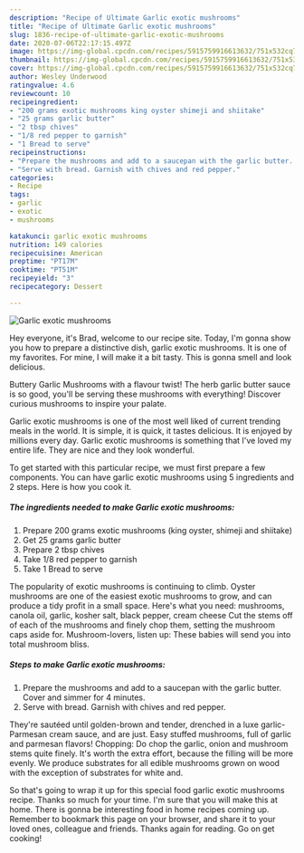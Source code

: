 ```yaml
---
description: "Recipe of Ultimate Garlic exotic mushrooms"
title: "Recipe of Ultimate Garlic exotic mushrooms"
slug: 1836-recipe-of-ultimate-garlic-exotic-mushrooms
date: 2020-07-06T22:17:15.497Z
image: https://img-global.cpcdn.com/recipes/5915759916613632/751x532cq70/garlic-exotic-mushrooms-recipe-main-photo.jpg
thumbnail: https://img-global.cpcdn.com/recipes/5915759916613632/751x532cq70/garlic-exotic-mushrooms-recipe-main-photo.jpg
cover: https://img-global.cpcdn.com/recipes/5915759916613632/751x532cq70/garlic-exotic-mushrooms-recipe-main-photo.jpg
author: Wesley Underwood
ratingvalue: 4.6
reviewcount: 10
recipeingredient:
- "200 grams exotic mushrooms king oyster shimeji and shiitake"
- "25 grams garlic butter"
- "2 tbsp chives"
- "1/8 red pepper to garnish"
- "1 Bread to serve"
recipeinstructions:
- "Prepare the mushrooms and add to a saucepan with the garlic butter. Cover and simmer for 4 minutes."
- "Serve with bread. Garnish with chives and red pepper."
categories:
- Recipe
tags:
- garlic
- exotic
- mushrooms

katakunci: garlic exotic mushrooms 
nutrition: 149 calories
recipecuisine: American
preptime: "PT17M"
cooktime: "PT51M"
recipeyield: "3"
recipecategory: Dessert

---
```



![Garlic exotic mushrooms](https://img-global.cpcdn.com/recipes/5915759916613632/751x532cq70/garlic-exotic-mushrooms-recipe-main-photo.jpg)

Hey everyone, it's Brad, welcome to our recipe site. Today, I'm gonna show you how to prepare a distinctive dish, garlic exotic mushrooms. It is one of my favorites. For mine, I will make it a bit tasty. This is gonna smell and look delicious.

Buttery Garlic Mushrooms with a flavour twist! The herb garlic butter sauce is so good, you&#39;ll be serving these mushrooms with everything! Discover curious mushrooms to inspire your palate.

Garlic exotic mushrooms is one of the most well liked of current trending meals in the world. It is simple, it is quick, it tastes delicious. It is enjoyed by millions every day. Garlic exotic mushrooms is something that I've loved my entire life. They are nice and they look wonderful.


To get started with this particular recipe, we must first prepare a few components. You can have garlic exotic mushrooms using 5 ingredients and 2 steps. Here is how you cook it.

<!--inarticleads1-->

##### The ingredients needed to make Garlic exotic mushrooms:

1. Prepare 200 grams exotic mushrooms (king oyster, shimeji and shiitake)
1. Get 25 grams garlic butter
1. Prepare 2 tbsp chives
1. Take 1/8 red pepper to garnish
1. Take 1 Bread to serve


The popularity of exotic mushrooms is continuing to climb. Oyster mushrooms are one of the easiest exotic mushrooms to grow, and can produce a tidy profit in a small space. Here&#39;s what you need: mushrooms, canola oil, garlic, kosher salt, black pepper, cream cheese Cut the stems off of each of the mushrooms and finely chop them, setting the mushroom caps aside for. Mushroom-lovers, listen up: These babies will send you into total mushroom bliss. 

<!--inarticleads2-->

##### Steps to make Garlic exotic mushrooms:

1. Prepare the mushrooms and add to a saucepan with the garlic butter. Cover and simmer for 4 minutes.
1. Serve with bread. Garnish with chives and red pepper.


They&#39;re sautéed until golden-brown and tender, drenched in a luxe garlic-Parmesan cream sauce, and are just. Easy stuffed mushrooms, full of garlic and parmesan flavors! Chopping: Do chop the garlic, onion and mushroom stems quite finely. It&#39;s worth the extra effort, because the filling will be more evenly. We produce substrates for all edible mushrooms grown on wood with the exception of substrates for white and. 

So that's going to wrap it up for this special food garlic exotic mushrooms recipe. Thanks so much for your time. I'm sure that you will make this at home. There is gonna be interesting food in home recipes coming up. Remember to bookmark this page on your browser, and share it to your loved ones, colleague and friends. Thanks again for reading. Go on get cooking!
